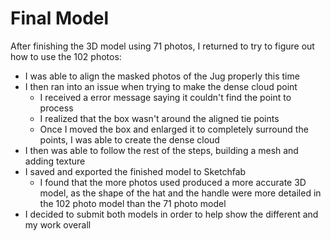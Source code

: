 # Final Model

After finishing the 3D model using 71 photos, I returned to try to figure out how to use the 102 photos:

- I was able to align the masked photos of the Jug properly this time
- I then ran into an issue when trying to make the dense cloud point
    - I received a error message saying it couldn't find the point to process
    - I realized that the box wasn't around the aligned tie points
    - Once I moved the box and enlarged it to completely surround the points, I was able to create the dense cloud
- I then was able to follow the rest of the steps, building a mesh and adding texture
- I saved and exported the finished model to Sketchfab 
    - I found that the more photos used produced a more accurate 3D model, as the shape of the hat and the handle were more detailed in the 102 photo model than the 71 photo model
- I decided to submit both models in order to help show the different and my work overall